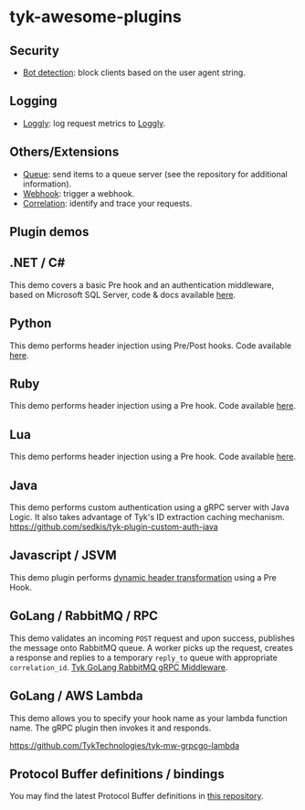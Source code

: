 # tyk-awesome-plugins

## Security
- [Bot detection](https://github.com/TykTechnologies/tyk-plugin-bot-detection): block clients based on the user agent string.

## Logging

- [Loggly](https://github.com/TykTechnologies/tyk-plugin-loggly): log request metrics to [Loggly](https://www.loggly.com/).

## Others/Extensions
- [Queue](https://github.com/TykTechnologies/tyk-plugin-queue): send items to a queue server (see the repository for additional information).
- [Webhook](https://github.com/TykTechnologies/tyk-plugin-webhook): trigger a webhook.
- [Correlation](https://github.com/TykTechnologies/tyk-plugin-correlation): identify and trace your requests.

## Plugin demos

## .NET / C# #

This demo covers a basic Pre hook and an authentication middleware, based on Microsoft SQL Server, code & docs available [here](https://github.com/TykTechnologies/tyk-plugin-demo-dotnet).

## Python

This demo performs header injection using Pre/Post hooks. Code available [here](https://github.com/TykTechnologies/tyk-plugin-demo-python).

## Ruby

This demo performs header injection using a Pre hook. Code available [here](https://github.com/TykTechnologies/tyk-plugin-demo-ruby).

## Lua

This demo performs header injection using a Pre hook. Code available [here](https://github.com/TykTechnologies/tyk-plugin-demo-lua).

## Java

This demo performs custom authentication using a gRPC server with Java Logic.  It also takes advantage of Tyk's ID extraction caching mechanism.
https://github.com/sedkis/tyk-plugin-custom-auth-java

## Javascript / JSVM

This demo plugin performs [dynamic header transformation](https://gist.github.com/asoorm/4dd9f4361ad92d2f7201141fc09cbcb1) using a Pre Hook.

## GoLang / RabbitMQ / RPC

This demo validates an incoming `POST` request and upon success, publishes the message onto RabbitMQ queue. A worker picks up the request, creates a response and replies to a temporary `reply_to` queue with appropriate `correlation_id`. [Tyk GoLang RabbitMQ gRPC Middleware](https://github.com/asoorm/tyk-rmq-middleware).

## GoLang / AWS Lambda

This demo allows you to specify your hook name as your lambda function name. The gRPC plugin then invokes it and responds.

https://github.com/TykTechnologies/tyk-mw-grpcgo-lambda

## Protocol Buffer definitions / bindings

You may find the latest Protocol Buffer definitions in [this repository](https://github.com/TykTechnologies/tyk-protobuf).
